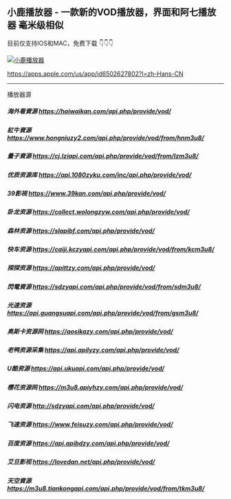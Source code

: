 ## 小鹿播放器 -   一款新的VOD播放器，界面和阿七播放器 毫米级相似

目前仅支持IOS和MAC，免费下载
👇👇👇 

<div style="text-align: left;">
    <a href="https://apps.apple.com/us/app/id6502627802?l=zh-Hans-CN" target="_blank">
        <img src="https://img.qfwl.tk/file/bde3b420f156200a2a49c.png" alt="小鹿播放器" style="display: inline;"/>
    </a>
</div>



https://apps.apple.com/us/app/id6502627802?l=zh-Hans-CN

---
播放器源 

##### 海外看資源  https://haiwaikan.com/api.php/provide/vod/

##### 紅牛資源  https://www.hongniuzy2.com/api.php/provide/vod/from/hnm3u8/

##### 量子資源  https://cj.lziapi.com/api.php/provide/vod/from/lzm3u8/

##### 优质资源库  https://api.1080zyku.com/inc/api.php/provide/vod/

##### 39影視  https://www.39kan.com/api.php/provide/vod/

##### 卧龙资源  https://collect.wolongzyw.com/api.php/provide/vod/ 

##### 森林资源  https://slapibf.com/api.php/provide/vod/

##### 快车资源  https://caiji.kczyapi.com/api.php/provide/vod/from/kcm3u8/ 

##### 探探资源  https://apittzy.com/api.php/provide/vod/

##### 閃電資源  https://sdzyapi.com/api.php/provide/vod/from/sdm3u8/

##### 光速资源  https://api.guangsuapi.com/api.php/provide/vod/from/gsm3u8/

##### 奥斯卡资源网  https://aosikazy.com/api.php/provide/vod/

##### 老鸭资源采集  https://api.apilyzy.com/api.php/provide/vod/

##### U酷资源  https://api.ukuapi.com/api.php/provide/vod/

##### 樱花资源网  https://m3u8.apiyhzy.com/api.php/provide/vod/

##### 闪电资源  http://sdzyapi.com/api.php/provide/vod/

##### 飞速资源  https://www.feisuzy.com/api.php/provide/vod/

##### 百度资源  https://api.apibdzy.com/api.php/provide/vod/

##### 艾旦影视  https://lovedan.net/api.php/provide/vod/

##### 天空資源  https://m3u8.tiankongapi.com/api.php/provide/vod/from/tkm3u8/